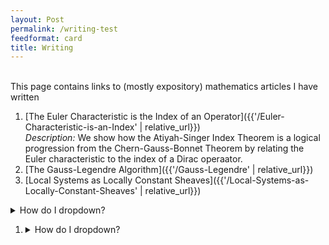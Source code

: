 ```yaml
---
layout: Post
permalink: /writing-test
feedformat: card
title: Writing
---
```

<br/>
This page contains links to (mostly expository) mathematics articles I have written

1. [The Euler Characteristic is the Index of an Operator]({{'/Euler-Characteristic-is-an-Index' | relative_url}}) <br> *Description:* We show how the Atiyah-Singer Index Theorem is a logical progression from the Chern-Gauss-Bonnet Theorem by relating the Euler characteristic to the index of a Dirac operaator.
2. [The Gauss-Legendre Algorithm]({{'/Gauss-Legendre' | relative_url}})
3. [Local Systems as Locally Constant Sheaves]({{'/Local-Systems-as-Locally-Constant-Sheaves' | relative_url}})


<details>
    <summary>How do I dropdown?</summary>
    <br>
    This is how you dropdown.
</details>

1.  <details>
        <summary>How do I dropdown?</summary>
        <br>
        This is how you dropdown.
    </details>

